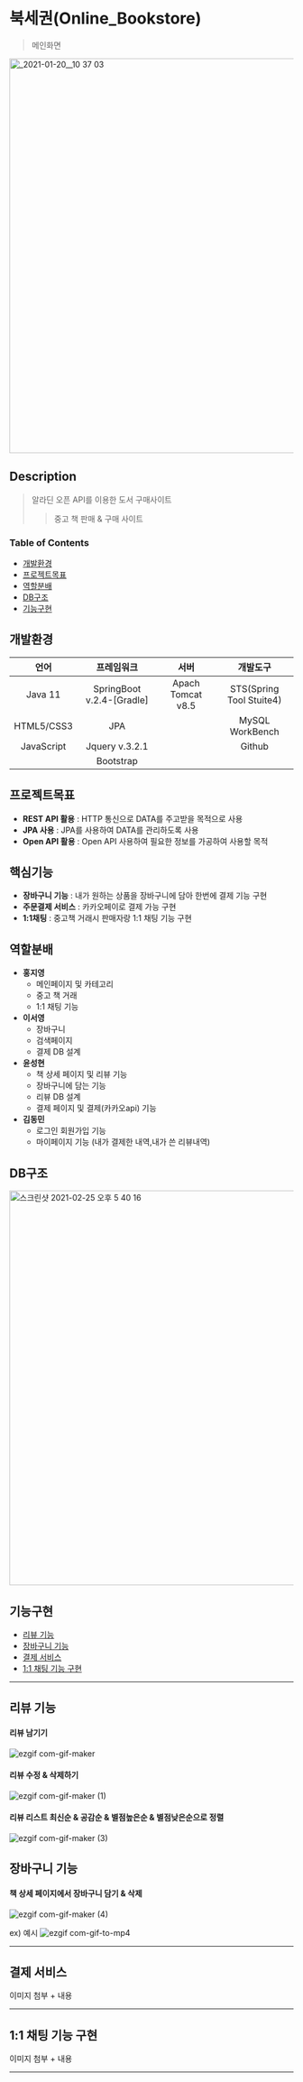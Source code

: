 # 북세권(Online_Bookstore)
> 메인화면
<img width="700" alt="_2021-01-20__10 37 03" src="https://user-images.githubusercontent.com/41726251/111269107-7fe3e400-8671-11eb-8777-cf97a3fa6c88.jpg">

## Description
> 알라딘 오픈 API를 이용한 도서 구매사이트
>> 중고 책 판매 & 구매 사이트

### Table of Contents
* [개발환경](#개발환경)
* [프로젝트목표](#프로젝트목표)
* [역할분배](#역할분배)
* [DB구조](#DB구조)
* [기능구현](#기능구현)


## 개발환경
| 언어 | 프레임워크 | 서버 | 개발도구 |
|:---:|:---:|:---:|:---:|
|Java 11|SpringBoot v.2.4-[Gradle]|Apach Tomcat v8.5|STS(Spring Tool Stuite4)|
|HTML5/CSS3|JPA||MySQL WorkBench|
|JavaScript|Jquery v.3.2.1||Github|
||Bootstrap|||


## 프로젝트목표
* **REST API 활용** : HTTP 통신으로 DATA를 주고받을 목적으로 사용
* **JPA 사용** : JPA를 사용하여 DATA를 관리하도록 사용 
* **Open API 활용** : Open API 사용하여 필요한 정보를 가공하여 사용할 목적

## 핵심기능
* **장바구니 기능** : 내가 원하는 상품을 장바구니에 담아 한번에 결제 기능 구현
* **주문결제 서비스** : 카카오페이로 결제 가능 구현
* **1:1채팅** : 중고책 거래시 판매자랑 1:1 채팅 기능 구현 

## 역할분배
- **홍지영**
  - 메인페이지 및 카테고리
  - 중고 책 거래
  - 1:1 채팅 기능
- **이서영**
  - 장바구니 
  - 검색페이지 
  - 결제 DB 설계 
- **윤성현**
  - 책 상세 페이지 및 리뷰 기능
  - 장바구니에 담는 기능
  - 리뷰 DB 설계
  - 결제 페이지 및 결제(카카오api) 기능
- **김동민**
  - 로그인 회원가입 기능
  - 마이페이지 기능 (내가 결제한 내역,내가 쓴 리뷰내역)
## DB구조
<img width="700" alt="스크린샷 2021-02-25 오후 5 40 16" src="https://user-images.githubusercontent.com/68542404/109126448-955f9f80-7790-11eb-85f2-c14d66404121.png">

## 기능구현
- [리뷰 기능](#리뷰-기능)
- [장바구니 기능](#장바구니-기능)
- [결제 서비스](#결제-서비스)
- [1:1 채팅 기능 구현](#1:1-채팅-기능-구현)
___

## 리뷰 기능
#### 리뷰 남기기
![ezgif com-gif-maker](https://user-images.githubusercontent.com/41726251/111114076-16e36a00-85a6-11eb-8ff6-9e7ca8e5beb7.gif)

#### 리뷰 수정 & 삭제하기
![ezgif com-gif-maker (1)](https://user-images.githubusercontent.com/41726251/111114652-dafcd480-85a6-11eb-88d5-87fdddefe6f7.gif)

#### 리뷰 리스트 최신순 & 공감순 & 별점높은순 & 별점낮은순으로 정렬
![ezgif com-gif-maker (3)](https://user-images.githubusercontent.com/41726251/111118441-26fe4800-85ac-11eb-9946-dc7e98ebc0e6.gif)


## 장바구니 기능
#### 책 상세 페이지에서 장바구니 담기 & 삭제
![ezgif com-gif-maker (4)](https://user-images.githubusercontent.com/41726251/111146585-f4b11280-85cc-11eb-9225-493a09f15431.gif)



ex) 예시
![ezgif com-gif-to-mp4](https://user-images.githubusercontent.com/68542404/109152219-88ea3f80-77ae-11eb-84da-57da28731aee.gif)



___
## 결제 서비스
이미지 첨부 + 내용 
___
## 1:1 채팅 기능 구현
이미지 첨부 + 내용 
___
